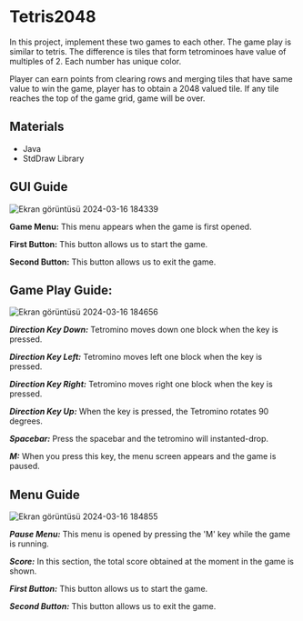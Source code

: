 # Tetris2048
In this project, implement these two games to each other. The game play is similar to tetris. The difference is tiles that form  tetrominoes have  value of multiples of 2. Each number has unique color.

Player can earn points from clearing rows and merging tiles that have same value  to win the game, player has to obtain a 2048 valued tile. If any tile reaches the top of the game grid, game will be over.

## Materials

- Java
- StdDraw Library

## GUI Guide

![Ekran görüntüsü 2024-03-16 184339](https://github.com/OzgunGultekin/Tetris2048/assets/153070257/b688574a-d63e-48a8-88ab-2503647f57e3)

**Game Menu:** This menu appears when the game is first opened.

**First Button:** This button allows us to start the game.

**Second Button:** This button allows us to exit the game.

## Game Play Guide:

![Ekran görüntüsü 2024-03-16 184656](https://github.com/OzgunGultekin/Tetris2048/assets/153070257/f3a9f850-6dec-4e16-af1d-7c765759d18a)

***Direction Key Down:***  Tetromino moves down one block when the key is pressed.

***Direction Key Left:*** Tetromino moves left one block when the key is pressed.

***Direction Key Right:*** Tetromino moves right one block when the key is pressed.

***Direction Key Up:***  When the key is pressed, the Tetromino rotates 90 degrees.

***Spacebar:*** Press the spacebar and the tetromino will  instanted-drop.

***M:*** When you press this key, the menu screen appears and the game is paused.

## Menu Guide

![Ekran görüntüsü 2024-03-16 184855](https://github.com/OzgunGultekin/Tetris2048/assets/153070257/9d8af72c-9884-410c-923d-2699514f3b4d)

***Pause Menu:*** This menu is opened by pressing the 'M' key while the game is running.

***Score:*** In this section, the total score obtained at the moment in the game is shown.

***First Button:*** This button allows us to start the game.

***Second Button:*** This button allows us to exit the game.









